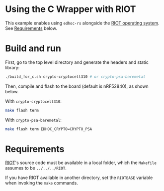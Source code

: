 # Using the C Wrapper with RIOT

This example enables using `edhoc-rs` alongside the [RIOT operating system](https://github.com/RIOT-OS/RIOT).
See [Requirements](#requirements) below.

# Build and run

First, go to the top level directory and generate the headers and static library:

```bash
./build_for_c.sh crypto-cryptocell310 # or crypto-psa-baremetal
```

Then, compile and flash to the board (default is nRF52840), as shown below.

With `crypto-cryptocell310`:

```bash
make flash term
```

With `crypto-psa-baremetal`:

```bash
make flash term EDHOC_CRYPTO=CRYPTO_PSA
```

# Requirements

[RIOT](https://github.com/RIOT-OS/RIOT)'s source code must be available in a local folder, which the `Makefile` assumes to be `../../../RIOT`.

If you have RIOT available in another directory, set the `RIOTBASE` variable when invoking the `make` commands.